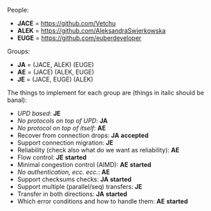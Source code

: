People:
* __JACE__ = https://github.com/Vetchu
* __ALEK__ = https://github.com/AleksandraSwierkowska
* __EUGE__ = https://github.com/euberdeveloper

Groups:
* __JA__ = (JACE, ALEK) (EUGE)
* __AE__ = (JACE) (ALEK, EUGE)
* __JE__ = (JACE, EUGE) (ALEK)

The things to implement for each group are (things in italic should be banal):
* _UPD based_: **JE**
* _No protocols on top of UPD_: **JA**
* _No protocol on top of itself_: **AE**
* Recover from connection drops: **JA** **accepted**
* Support connection migration: **JE**
* Reliability (check also what do we want as reliability): **AE**
* Flow control: **JE** **started**
* Minimal congestion control (AIMD): **AE** **started**
* _No authentication, ecc. ecc._: **AE**
* Support checksums checks: **JA** **started**
* Support multiple (parallel/seq) transfers: **JE**
* Transfer in both directions: **JA** **started**
* Which error conditions and how to handle them: **AE** **started**
